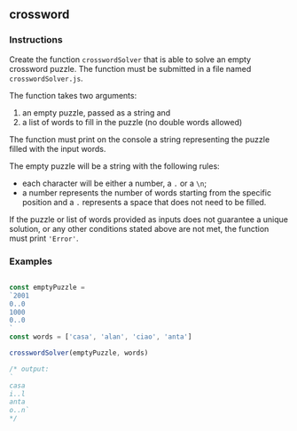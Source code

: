 ## crossword

### Instructions

Create the function `crosswordSolver` that is able to solve an empty crossword puzzle. The function must be submitted in a file named `crosswordSolver.js`.

The function takes two arguments:
1. an empty puzzle, passed as a string and
2. a list of words to fill in the puzzle (no double words allowed)

The function must print on the console a string representing the puzzle filled with the input words.

The empty puzzle will be a string with the following rules:
- each character will be either a number, a `.` or a `\n`;
- a number represents the number of words starting from the specific position and a `.` represents a space that does not need to be filled. 

If the puzzle or list of words provided as inputs does not guarantee a unique solution, or any other conditions stated above are not met, the function must print `'Error'`. 

### Examples

```js

const emptyPuzzle = 
`2001
0..0
1000
0..0
`
const words = ['casa', 'alan', 'ciao', 'anta']

crosswordSolver(emptyPuzzle, words)

/* output:
`
casa
i..l
anta
o..n`
*/
```